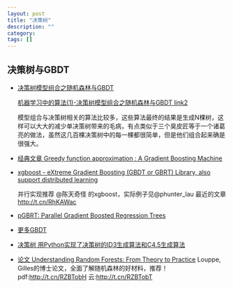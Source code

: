 ```yaml
---
layout: post
title: "决策树"
description: ""
category:
tags: []
---
```


## 决策树与GBDT

- [决策树模型组合之随机森林与GBDT](http://cvchina.net/post/107.html)

	[机器学习中的算法(1)-决策树模型组合之随机森林与GBDT link2](http://www.cnblogs.com/LeftNotEasy/archive/2011/03/07/random-forest-and-gbdt.html)

	模型组合与决策树相关的算法比较多，这些算法最终的结果是生成N棵树，这样可以大大的减少单决策树带来的毛病，有点类似于三个臭皮匠等于一个诸葛亮的做法，虽然这几百棵决策树中的每一棵都很简单，但是他们组合起来确是很强大。

- [经典文章 Greedy function approximation : A Gradient Boosting Machine](http://statweb.stanford.edu/~jhf/ftp/trebst.pdf)

- [xgboost - eXtreme Gradient Boosting (GBDT or GBRT) Library, also support distributed learning](https://github.com/tqchen/xgboost)

	并行实现推荐 @陈天奇怪 的xgboost，实际例子见@phunter_lau 最近的文章 http://t.cn/RhKAWac

- [pGBRT: Parallel Gradient Boosted Regression Trees](http://machinelearning.wustl.edu/pmwiki.php/Main/Pgbrt)

- [更多GBDT](http://bigdata.memect.com/?tag=GBDT)

- [决策树 用Python实现了决策树的ID3生成算法和C4.5生成算法](http://www.hankcs.com/ml/decision-tree.html)

- [论文 Understanding Random Forests: From Theory to Practice](http://t.cn/RZBT6Ap)
Louppe, Gilles的博士论文，全面了解随机森林的好材料，推荐！pdf:http://t.cn/RZBTobH 云:http://t.cn/RZBTobT



